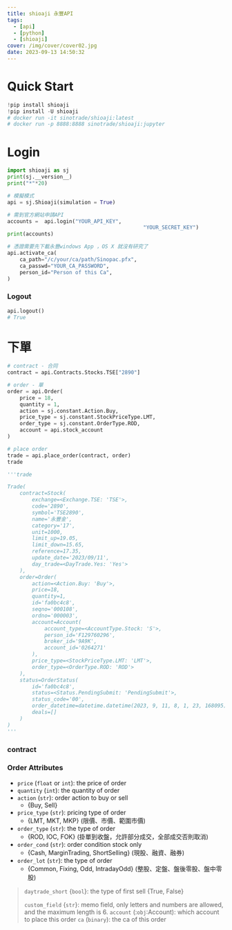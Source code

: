 ```yaml
---
title: shioaji 永豐API
tags:
  - [api]
  - [python]
  - [shioaji]
cover: /img/cover/cover02.jpg
date: 2023-09-13 14:50:32
---
```


# Quick Start

```python
!pip install shioaji
!pip install -U shioaji
# docker run -it sinotrade/shioaji:latest
# docker run -p 8888:8888 sinotrade/shioaji:jupyter
```

# Login

```python
import shioaji as sj
print(sj.__version__)
print("*"*20)

# 模擬模式
api = sj.Shioaji(simulation = True)

# 需到官方網站申請API
accounts =  api.login("YOUR_API_KEY", 
											"YOUR_SECRET_KEY")
print(accounts)

# 憑證需要先下載永豐windows App ，OS X 就沒有研究了
api.activate_ca(
    ca_path="/c/your/ca/path/Sinopac.pfx",
    ca_passwd="YOUR_CA_PASSWORD",
    person_id="Person of this Ca",
)
```

### Logout

```python
api.logout()
# True
```

# 下單

```python
# contract - 合同
contract = api.Contracts.Stocks.TSE["2890"]

# order - 單
order = api.Order(
    price = 18, 
    quantity = 1, 
    action = sj.constant.Action.Buy, 
    price_type = sj.constant.StockPriceType.LMT, 
    order_type = sj.constant.OrderType.ROD, 
    account = api.stock_account
)

# place order
trade = api.place_order(contract, order)
trade

'''trade

Trade(
    contract=Stock(
        exchange=<Exchange.TSE: 'TSE'>,
        code='2890',
        symbol='TSE2890',
        name='永豐金',
        category='17',
        unit=1000,
        limit_up=19.05,
        limit_down=15.65,
        reference=17.35,
        update_date='2023/09/11',
        day_trade=<DayTrade.Yes: 'Yes'>
    ),
    order=Order(
        action=<Action.Buy: 'Buy'>,
        price=18,
        quantity=1,
        id='fa0bc4c8',
        seqno='000108',
        ordno='000003',
        account=Account(
            account_type=<AccountType.Stock: 'S'>,
            person_id='F129760296',
            broker_id='9A9K',
            account_id='0264271'
        ),
        price_type=<StockPriceType.LMT: 'LMT'>,
        order_type=<OrderType.ROD: 'ROD'>
    ),
    status=OrderStatus(
        id='fa0bc4c8',
        status=<Status.PendingSubmit: 'PendingSubmit'>,
        status_code='00',
        order_datetime=datetime.datetime(2023, 9, 11, 8, 1, 23, 168095),
        deals=[]
    )
)
'''
```

### contract

### **Order Attributes**

- `price` (`float` or `int`): the price of order
- `quantity` (`int`): the quantity of order
- `action` (`str`): order action to buy or sell
    - {Buy, Sell}
- `price_type` (`str`): pricing type of order
    - {LMT, MKT, MKP} (限價、市價、範圍市價)
- `order_type` (`str`): the type of order
    - {ROD, IOC, FOK} (掛單到收盤，允許部分成交，全部成交否則取消)
- `order_cond` (`str`): order condition stock only
    - {Cash, MarginTrading, ShortSelling} (現股、融資、融券)
- `order_lot` (`str`): the type of order
    - {Common, Fixing, Odd, IntradayOdd} (整股、定盤、盤後零股、盤中零股)
    

> `daytrade_short` {`bool`}: the type of first sell
{True, False}
> 
> 
> `custom_field` {`str`}: memo field, only letters and numbers are allowed, and the maximum length is 6.
> `account` (:`obj`:Account): which account to place this order
> `ca` (`binary`): the ca of this order
>